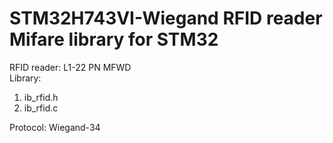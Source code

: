 # STM32H743VI-Wiegand RFID reader Mifare library for STM32
RFID reader: L1-22 PN MFWD  
Library:
1) ib_rfid.h
2) ib_rfid.c  

Protocol: Wiegand-34
